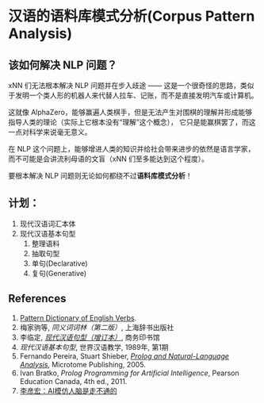 # 汉语的语料库模式分析(Corpus Pattern Analysis)
## 该如何解决 NLP 问题？
xNN 们无法根本解决 NLP 问题并在步入歧途 —— 这是一个很奇怪的思路，类似于发明一个类人形的机器人来代替人拉车、记账，而不是直接发明汽车或计算机。

这就像 AlphaZero，能够赢遍人类棋手，但是无法产生对围棋的理解并形成能够指导人类的理论（实际上它根本没有“理解”这个概念），
它只是能赢棋罢了，而这一点对科学来说毫无意义。

在 NLP 这个问题上，能够增进人类的知识并给社会带来进步的依然是语言学家，而不可能是会讲流利母语的文盲（xNN 们至多能达到这个程度）。

要根本解决 NLP 问题则无论如何都绕不过**语料库模式分析**！

## 计划：
1. 现代汉语词汇本体
1. 现代汉语基本句型
   1. 整理语料
   1. 抽取句型
   1. 单句(Declarative)
   1. 复句(Generative)

##  References
1. [Pattern Dictionary of English Verbs](http://www.pdev.org.uk/).
1. 梅家驹等, _同义词词林（第二版）_, 上海辞书出版社
1. 李临定, _[现代汉语句型（增订本）](http://item.jd.com/10620311.html)_, 商务印书馆
1. _现代汉语基本句型_, 世界汉语教学, 1989年, 第1期
1. Fernando Pereira, Stuart Shieber, _[Prolog and Natural-Language Analysis](http://www.mtome.com/Publications/PNLA/pnla.html)_, Microtome Publishing, 2005.
1. Ivan Bratko, _Prolog Programming for Artificial Intelligence_, Pearson Education Canada, 4th ed., 2011.
1. [李彦宏：AI模仿人脑是走不通的](https://blog.csdn.net/dQCFKyQDXYm3F8rB0/article/details/81981055)
